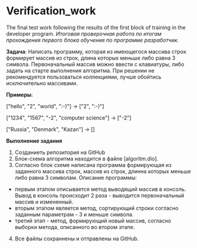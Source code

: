 # Verification_work
The final test work following the results of the first block of training in the developer program. *Итоговая проверочная работа по итогам прохождения первого блока обучения по программе разработчик.*

**Задача**: Написать программу, которая из имеющегося массива строк формирует массив из строк, длина которых меньше либо равна 3 символа. Первоначальный массив можно ввести с клавиатуры, либо задать на старте выполнения алгоритма. При решении не рекомендуется пользоваться коллекциями, лучше обойтись исключительно массивами.

**Примеры**:

["hello", "2", "world", ":-)"] -> ["2", ":-)"]

["1234", "1567", "-2", "computer science"] -> ["-2"]

["Russia", "Denmark", "Kazan"] -> []

**Выполнение задания**
1. Созданиеть репозитория на GitHub
2. Блок-схема алгоритма находится в файле [algoritm.dio].
3. Согласно блок схеме написана программа формирующая из заданного массива строк, массив из строк, длинна которых меньше либо равна 3 символам. Описание программы:
- первым этапом описывается метод выводящий массив в консоль. Вывод в консоль происходит 2 раза - выводится первоначальный массив и измененный.
- вторым этапом является метод, сортирующий строки согласно заданным параметрам - 3 и меньше символа.
- третий этап - метод, формирующий новый массив, согласно выборки метода, описанного во втором этапе.
4. Все файлы сохраннены и отправлены на GitHub. 